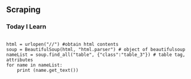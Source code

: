## Scraping

### Today I Learn

<pre><code>
html = urlopen("//") #obtain html contents
soup = BeautifulSoup(html, "html.parser") # object of beautifulsoup
nameList = soup.find_all("table", {"class":"table_3"}) # table tag, attributes
for name in nameList:
    print (name.get_text())
</pre></code>




